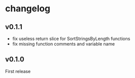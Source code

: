 # changelog

## v0.1.1

* fix useless return slice for SortStringsByLength functions
* fix missing function comments and variable name

## v0.1.0

First release
